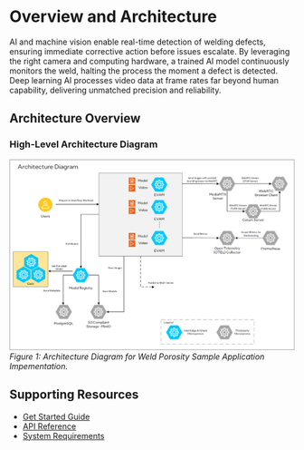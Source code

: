 # Overview and Architecture

AI and machine vision enable real-time detection of welding defects, ensuring immediate corrective action before issues escalate. By leveraging the right camera and computing hardware, a trained AI model continuously monitors the weld, halting the process the moment a defect is detected. Deep learning AI processes video data at frame rates far beyond human capability, delivering unmatched precision and reliability.

## Architecture Overview

### High-Level Architecture Diagram
![Architecture Diagram](./images/defect-detection-arch-diagram.png)
*Figure 1: Architecture Diagram for Weld Porosity Sample Application Impementation.*

## Supporting Resources
* [Get Started Guide](get-started.md)
* [API Reference](api-reference.md)
* [System Requirements](system-requirements.md)